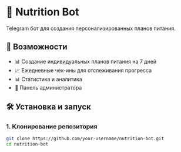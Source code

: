 # 🤖 Nutrition Bot

Telegram бот для создания персонализированных планов питания.

## 🚀 Возможности

- 📊 Создание индивидуальных планов питания на 7 дней
- 📈 Ежедневные чек-ины для отслеживания прогресса
- 📊 Статистика и аналитика
- 👑 Панель администратора

## 🛠 Установка и запуск

### 1. Клонирование репозитория

```bash
git clone https://github.com/your-username/nutrition-bot.git
cd nutrition-bot